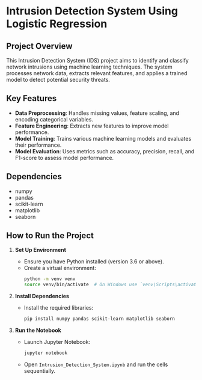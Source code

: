 # Intrusion Detection System Using Logistic Regression
## Project Overview
This Intrusion Detection System (IDS) project aims to identify and classify network intrusions using machine learning techniques. The system processes network data, extracts relevant features, and applies a trained model to detect potential security threats.

## Key Features
- **Data Preprocessing**: Handles missing values, feature scaling, and encoding categorical variables.
- **Feature Engineering**: Extracts new features to improve model performance.
- **Model Training**: Trains various machine learning models and evaluates their performance.
- **Model Evaluation**: Uses metrics such as accuracy, precision, recall, and F1-score to assess model performance.

## Dependencies
- numpy
- pandas
- scikit-learn
- matplotlib
- seaborn

## How to Run the Project
1. **Set Up Environment**
    - Ensure you have Python installed (version 3.6 or above).
    - Create a virtual environment:
      ```bash
      python -m venv venv
      source venv/bin/activate  # On Windows use `venv\Scripts\activate`
      ```

2. **Install Dependencies**
    - Install the required libraries:
      ```bash
      pip install numpy pandas scikit-learn matplotlib seaborn
      ```

3. **Run the Notebook**
    - Launch Jupyter Notebook:
      ```bash
      jupyter notebook
      ```
    - Open `Intrusion_Detection_System.ipynb` and run the cells sequentially.

